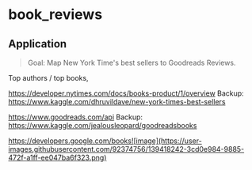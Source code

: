 # book_reviews

## Application

>Goal: Map New York Time's best sellers to Goodreads Reviews.

Top authors / top books,


https://developer.nytimes.com/docs/books-product/1/overview  Backup: https://www.kaggle.com/dhruvildave/new-york-times-best-sellers

https://www.goodreads.com/api
Backup:
https://www.kaggle.com/jealousleopard/goodreadsbooks



https://developers.google.com/books![image](https://user-images.githubusercontent.com/92374756/139418242-3cd0e984-9885-472f-a1ff-ee047ba6f323.png)
